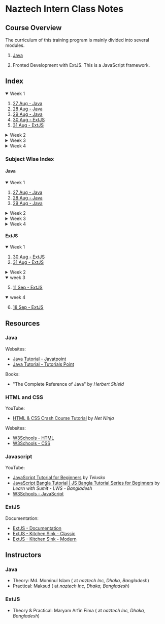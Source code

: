 # Naztech Intern Class Notes

## Course Overview

The curriculum of this training program is mainly divided into several modules.

1. [Java](./JAVA/Java%20course%20outline.pdf)

2. Fronted Development with ExtJS. This is a JavaScript framework.

## Index

<details open>
  <summary>Week 1</summary>

1. [27 Aug - Java](./JAVA/Day%2001%20-%2027%20Aug%20-%20Java/index.md)
2. [28 Aug - Java](./JAVA/Day%2002%20-%2028%20Aug%20-%20Java/index.md)
3. [29 Aug - Java](./JAVA/Day%2003%20-%2029%20Aug%20-%20Java/index.md)
4. [30 Aug - ExtJS](./ExtJS/Day%2001%20-%2030%20Aug%20-%20ExtJS/index.md)
5. [31 Aug - ExtJS](./ExtJS/Day%2002%20-%2031%20Aug%20-%20ExtJS/index.md)
</details>

<details>
  <summary>Week 2</summary>

4. [03 Sep - Java](./JAVA/Day%2004%20-%2003%20Sep%20-%20Java/index.md)
5. [04 Sep - Java](./JAVA/Day%2005%20-%2004%20Sep%20-%20Java/index.md)
6. [05 Sep - Java](./JAVA/Day%2006%20-%2005%20Sep%20-%20Java/index.md)
7. [06 Sep - ExtJS](./ExtJS/Day%2003%20-%2006%20Sep%20-%20ExtJS/index.md)
8. [07 Sep - ExtJS](./ExtJS/Day%2004%20-%2007%20Sep%20-%20ExtJS/index.md)
</details>

<details>
  <summary>Week 3</summary>

9. [11 Sep - ExtJS](./ExtJS/Day%2005%20-%2011%20Sep%20-%20ExtJS/index.md)
10. [12 Sep - Java](./JAVA/Day%2007%20-%2012%20Sep%20-%20Java/index.md)
11. [13 Sep - Java](./JAVA/Day%2008%20-%2013%20Sep%20-%20Java/index.md)
</details>

<details>
  <summary>Week 4</summary>

12. [18 Sep - ExtJS](./ExtJS/Day%2006%20-%2018%20Sep%20-%20ExtJS/index.md)
13. [19 Sep - Java](./JAVA/Day%2009%20-%2019%20Sep%20-%20Java/index.md)
14. [20 Sep - Java](./JAVA/Day%2010%20-%2020%20Sep%20-%20Java/index.md)
</details>

### Subject Wise Index

#### Java

<details open>
  <summary>Week 1</summary>

1. [27 Aug - Java](./JAVA/Day%2001%20-%2027%20Aug%20-%20Java/index.md)
2. [28 Aug - Java](./JAVA/Day%2002%20-%2028%20Aug%20-%20Java/index.md)
3. [29 Aug - Java](./JAVA/Day%2003%20-%2029%20Aug%20-%20Java/index.md)
</details>

<details>
  <summary>Week 2</summary>

4. [03 Sep - Java](./JAVA/Day%2004%20-%2003%20Sep%20-%20Java/index.md)
5. [04 Sep - Java](./JAVA/Day%2005%20-%2004%20Sep%20-%20Java/index.md)
6. [05 Sep - Java](./JAVA/Day%2006%20-%2005%20Sep%20-%20Java/index.md)
</details>

<details>
  <summary>Week 3</summary>

7. [12 Sep - Java](./JAVA/Day%2007%20-%2012%20Sep%20-%20Java/index.md)
8. [13 Sep - Java](./JAVA/Day%2008%20-%2013%20Sep%20-%20Java/index.md)
</details>

<details>
  <summary>Week 4</summary>

9. [19 Sep - Java](./JAVA/Day%2009%20-%2019%20Sep%20-%20Java/index.md)
10. [20 Sep - Java](./JAVA/Day%2010%20-%2020%20Sep%20-%20Java/index.md)
</details>

#### ExtJS

<details open>
  <summary>Week 1</summary>

1. [30 Aug - ExtJS](./ExtJS/Day%2001%20-%2030%20Aug%20-%20ExtJS/index.md)
2. [31 Aug - ExtJS](./ExtJS/Day%2002%20-%2031%20Aug%20-%20ExtJS/index.md)
</details>

<details>
  <summary>Week 2</summary>

3. [06 Sep - ExtJS](./ExtJS/Day%2003%20-%2006%20Sep%20-%20ExtJS/index.md)
4. [07 Sep - ExtJS](./ExtJS/Day%2004%20-%2007%20Sep%20-%20ExtJS/index.md)
</details>

<details open>
  <summary>week 3</summary>

5. [11 Sep - ExtJS](./ExtJS/Day%2005%20-%2011%20Sep%20-%20ExtJS/index.md)

<details open>
  <summary>week 4</summary>

6. [18 Sep - ExtJS](./ExtJS/Day%2006%20-%2018%20Sep%20-%20ExtJS/index.md)
</details>

## Resources

### Java

Websites:

- [Java Tutorial - Javatpoint](https://www.javatpoint.com/java-tutorial)
- [Java Tutorial - Tutorials Point](https://www.tutorialspoint.com/java/index.htm)

Books:

- "The Complete Reference of Java" by _Herbert Shield_

### HTML and CSS

YouTube:

- [HTML & CSS Crash Course Tutorial](https://www.youtube.com/playlistlist=PL4cUxeGkcC9ivBf_eKCPIAYXWzLlPAm6G) by _Net Ninja_

Websites:

- [W3Schools - HTML](https://www.w3schools.com/html/default.asp)
- [W3Schools - CSS](https://www.w3schools.com/css/default.asp)

### Javascript

YouTube:

- [JavaScript Tutorial for Beginners](https://www.youtube.com/playlist?list=PLsyeobzWxl7rrvgG7MLNIMSTzVCDZZcT4) by _Telusko_
- [JavaScript Bangla Tutorial | JS Bangla Tutorial Series for Beginners](https://www.youtube.com/playlist?list=PLHiZ4m8vCp9OkrURufHpGUUTBjJhO9Ghy) by _Learn with Sumit - LWS - Bangladesh_
- [W3Schools - JavaScript](https://www.w3schools.com/js/)

### ExtJS

Documentation:

- [ExtJS - Documentation](https://docs.sencha.com/extjs/7.6.0/)
- [ExtJS - Kitchen Sink - Classic](https://examples.sencha.com/extjs/7.6.0/examples/kitchensink/frame-index.html?classic#all)
- [ExtJS - Kitchen Sink - Modern](https://examples.sencha.com/extjs/7.6.0/examples/kitchensink/frame-index.html?modern#all)

## Instructors

### Java

- Theory: Md. Mominul Islam (<Designation> at _naztech Inc, Dhaka, Bangladesh_)
- Practical: Maksud (<Designation> at _naztech Inc, Dhaka, Bangladesh_)

### ExtJS

- Theory & Practical: Maryam Arfin Fima (<Designation> at _naztech Inc, Dhaka, Bangladesh_)